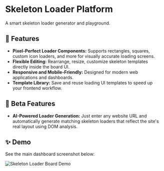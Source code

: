 # Skeleton Loader Platform

A smart skeleton loader generator and playground.

## 🚀 Features

- **Pixel-Perfect Loader Components:** Supports rectangles, squares, custom icon loaders, and more for visually accurate loading screens.
- **Flexible Editing:** Rearrange, resize, customize skeleton templates directly inside the board UI.
- **Responsive and Mobile-Friendly:** Designed for modern web applications and dashboards.
- **Template Library:** Save and reuse loading UI templates to speed up your frontend workflow.


## 🚀 Beta Features

- **AI-Powered Loader Generation:** Just enter any website URL and automatically generate matching skeleton loaders that reflect the site's real layout using DOM analysis.

  
## ✨ Demo

See the main dashboard screenshot below:

![Skeleton Loader Board Demo](https://www.skeletonloaders.com/)

